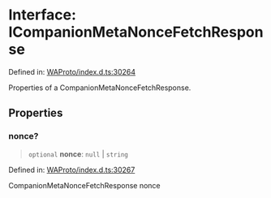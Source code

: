 # Interface: ICompanionMetaNonceFetchResponse

Defined in: [WAProto/index.d.ts:30264](https://github.com/Fokusdotid/bail/blob/043003e0dc220c8f52aef36f90c7026f3a192427/WAProto/index.d.ts#L30264)

Properties of a CompanionMetaNonceFetchResponse.

## Properties

### nonce?

> `optional` **nonce**: `null` \| `string`

Defined in: [WAProto/index.d.ts:30267](https://github.com/Fokusdotid/bail/blob/043003e0dc220c8f52aef36f90c7026f3a192427/WAProto/index.d.ts#L30267)

CompanionMetaNonceFetchResponse nonce
